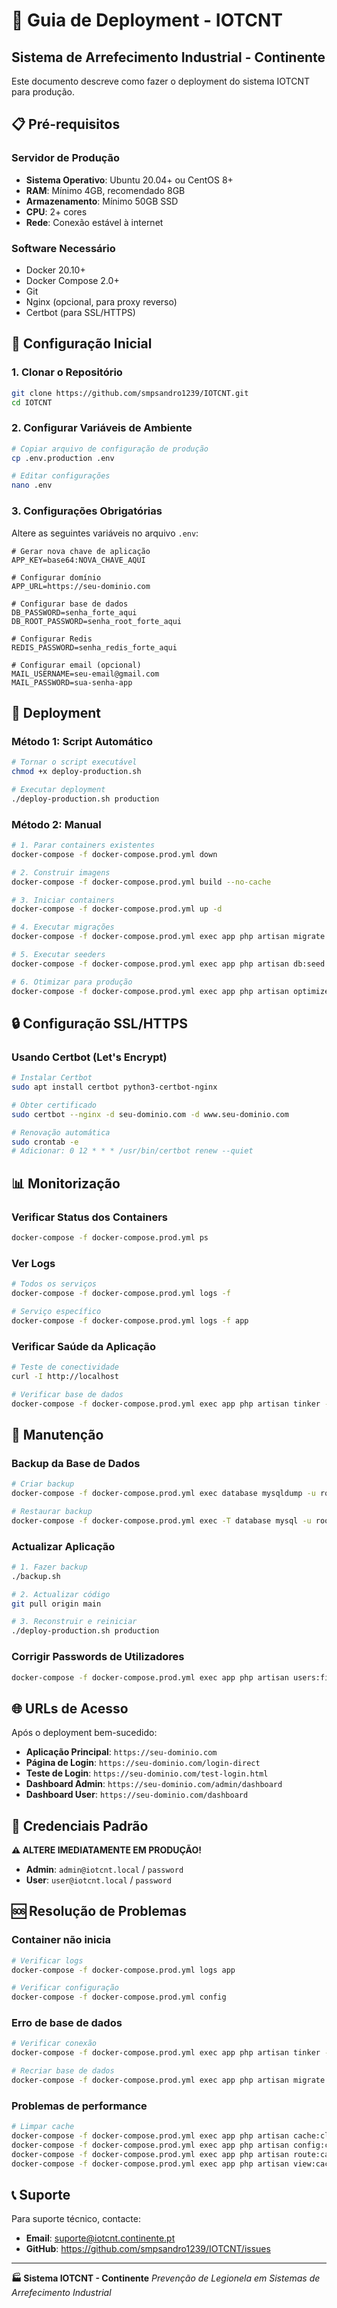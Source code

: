 # 🚀 Guia de Deployment - IOTCNT

## Sistema de Arrefecimento Industrial - Continente

Este documento descreve como fazer o deployment do sistema IOTCNT para produção.

## 📋 Pré-requisitos

### Servidor de Produção
- **Sistema Operativo**: Ubuntu 20.04+ ou CentOS 8+
- **RAM**: Mínimo 4GB, recomendado 8GB
- **Armazenamento**: Mínimo 50GB SSD
- **CPU**: 2+ cores
- **Rede**: Conexão estável à internet

### Software Necessário
- Docker 20.10+
- Docker Compose 2.0+
- Git
- Nginx (opcional, para proxy reverso)
- Certbot (para SSL/HTTPS)

## 🔧 Configuração Inicial

### 1. Clonar o Repositório
```bash
git clone https://github.com/smpsandro1239/IOTCNT.git
cd IOTCNT
```

### 2. Configurar Variáveis de Ambiente
```bash
# Copiar arquivo de configuração de produção
cp .env.production .env

# Editar configurações
nano .env
```

### 3. Configurações Obrigatórias
Altere as seguintes variáveis no arquivo `.env`:

```env
# Gerar nova chave de aplicação
APP_KEY=base64:NOVA_CHAVE_AQUI

# Configurar domínio
APP_URL=https://seu-dominio.com

# Configurar base de dados
DB_PASSWORD=senha_forte_aqui
DB_ROOT_PASSWORD=senha_root_forte_aqui

# Configurar Redis
REDIS_PASSWORD=senha_redis_forte_aqui

# Configurar email (opcional)
MAIL_USERNAME=seu-email@gmail.com
MAIL_PASSWORD=sua-senha-app
```

## 🚀 Deployment

### Método 1: Script Automático
```bash
# Tornar o script executável
chmod +x deploy-production.sh

# Executar deployment
./deploy-production.sh production
```

### Método 2: Manual
```bash
# 1. Parar containers existentes
docker-compose -f docker-compose.prod.yml down

# 2. Construir imagens
docker-compose -f docker-compose.prod.yml build --no-cache

# 3. Iniciar containers
docker-compose -f docker-compose.prod.yml up -d

# 4. Executar migrações
docker-compose -f docker-compose.prod.yml exec app php artisan migrate --force

# 5. Executar seeders
docker-compose -f docker-compose.prod.yml exec app php artisan db:seed --force

# 6. Otimizar para produção
docker-compose -f docker-compose.prod.yml exec app php artisan optimize
```

## 🔒 Configuração SSL/HTTPS

### Usando Certbot (Let's Encrypt)
```bash
# Instalar Certbot
sudo apt install certbot python3-certbot-nginx

# Obter certificado
sudo certbot --nginx -d seu-dominio.com -d www.seu-dominio.com

# Renovação automática
sudo crontab -e
# Adicionar: 0 12 * * * /usr/bin/certbot renew --quiet
```

## 📊 Monitorização

### Verificar Status dos Containers
```bash
docker-compose -f docker-compose.prod.yml ps
```

### Ver Logs
```bash
# Todos os serviços
docker-compose -f docker-compose.prod.yml logs -f

# Serviço específico
docker-compose -f docker-compose.prod.yml logs -f app
```

### Verificar Saúde da Aplicação
```bash
# Teste de conectividade
curl -I http://localhost

# Verificar base de dados
docker-compose -f docker-compose.prod.yml exec app php artisan tinker --execute="echo 'DB OK: ' . DB::connection()->getPdo();"
```

## 🔧 Manutenção

### Backup da Base de Dados
```bash
# Criar backup
docker-compose -f docker-compose.prod.yml exec database mysqldump -u root -p iotcnt_prod > backup_$(date +%Y%m%d).sql

# Restaurar backup
docker-compose -f docker-compose.prod.yml exec -T database mysql -u root -p iotcnt_prod < backup_20240101.sql
```

### Actualizar Aplicação
```bash
# 1. Fazer backup
./backup.sh

# 2. Actualizar código
git pull origin main

# 3. Reconstruir e reiniciar
./deploy-production.sh production
```

### Corrigir Passwords de Utilizadores
```bash
docker-compose -f docker-compose.prod.yml exec app php artisan users:fix-passwords
```

## 🌐 URLs de Acesso

Após o deployment bem-sucedido:

- **Aplicação Principal**: `https://seu-dominio.com`
- **Página de Login**: `https://seu-dominio.com/login-direct`
- **Teste de Login**: `https://seu-dominio.com/test-login.html`
- **Dashboard Admin**: `https://seu-dominio.com/admin/dashboard`
- **Dashboard User**: `https://seu-dominio.com/dashboard`

## 🔐 Credenciais Padrão

**⚠️ ALTERE IMEDIATAMENTE EM PRODUÇÃO!**

- **Admin**: `admin@iotcnt.local` / `password`
- **User**: `user@iotcnt.local` / `password`

## 🆘 Resolução de Problemas

### Container não inicia
```bash
# Verificar logs
docker-compose -f docker-compose.prod.yml logs app

# Verificar configuração
docker-compose -f docker-compose.prod.yml config
```

### Erro de base de dados
```bash
# Verificar conexão
docker-compose -f docker-compose.prod.yml exec app php artisan tinker --execute="DB::connection()->getPdo();"

# Recriar base de dados
docker-compose -f docker-compose.prod.yml exec app php artisan migrate:fresh --seed --force
```

### Problemas de performance
```bash
# Limpar cache
docker-compose -f docker-compose.prod.yml exec app php artisan cache:clear
docker-compose -f docker-compose.prod.yml exec app php artisan config:cache
docker-compose -f docker-compose.prod.yml exec app php artisan route:cache
docker-compose -f docker-compose.prod.yml exec app php artisan view:cache
```

## 📞 Suporte

Para suporte técnico, contacte:
- **Email**: suporte@iotcnt.continente.pt
- **GitHub**: https://github.com/smpsandro1239/IOTCNT/issues

---

**🏭 Sistema IOTCNT - Continente**
*Prevenção de Legionela em Sistemas de Arrefecimento Industrial*
